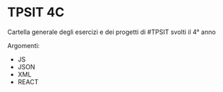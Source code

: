 # TPSIT 4C

Cartella generale degli esercizi e dei progetti di #TPSIT svolti il 4° anno

Argomenti:
- JS
- JSON
- XML
- REACT
